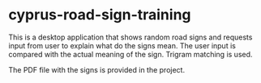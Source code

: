 # cyprus-road-sign-training
This is a desktop application that shows random road signs and requests input from user to explain what do the signs mean. The user input is compared with the actual meaning of the sign. Trigram matching is used.

The PDF file with the signs is provided in the project.
